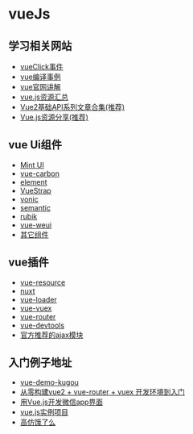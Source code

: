 # vueJs 

[Mint UI]: http://elemefe.github.io/mint-ui/
[vue-carbon]: https://myronliu347.github.io/vue-carbon/
[element]: http://element.eleme.io/
[VueStrap]: http://yuche.github.io/vue-strap/
[semantic]: http://www.semantic-ui.com
[vonic]: https://wangdahoo.github.io/vonic/docs/
[rubik]: https://ccforward.github.io/rubik

[vueClick事件]: http://jiangjiu.leanapp.cn/article/578c4463a633bd00589330d3
[vue编译事例]: https://github.com/yangjunjun/vue-pack-demo
[vue官网讲解]: https://github.com/bhnddowinf/vuejs2-learn
[vue.js资源汇总]: http://blog.csdn.net/qianhong_/article/details/52522645
[Vue2基础API系列文章合集(推荐)]: https://zhuanlan.zhihu.com/p/25017640?utm_source=wechat_timeline&utm_medium=social&from=timeline&isappinstalled=1


[nuxt]: https://github.com/nuxt/nuxt.js
[vue-resource]: https://github.com/vuejs/vue-resource
[vue-vuex]: https://vuex.vuejs.org/zh-cn/
[vue-router]: https://router.vuejs.org/zh-cn/

[vue-devtools]: https://github.com/vuejs/vue-devtools
[vue-loader]: https://github.com/vuejs/vue-loader
[官方推荐的ajax模块]: https://github.com/mzabriskie/axios

## 学习相关网站
- [vueClick事件][]
- [vue编译事例][]
- [vue官网讲解][]
- [vue.js资源汇总][]
- [Vue2基础API系列文章合集(推荐)][]
- [Vue.js资源分享(推荐)](https://github.com/maidishike/FrontEnd-Wikis/blob/master/vuejs.md)


## vue Ui组件
- [Mint UI][]		
- [vue-carbon][]		
- [element][]		
- [VueStrap][]		
- [vonic][]		
- [semantic][]		
- [rubik][]	
- [vue-weui](http://aidenzou.github.io/vue-weui/#!/)
- [其它组件](https://github.com/maidishike/FrontEnd-Wikis/blob/master/vuejs.md#2-其它组件)	


## vue插件
-  [vue-resource][]	  
-  [nuxt][]	  
-  [vue-loader][]
-  [vue-vuex][]
-  [vue-router][]
-  [vue-devtools][]
-  [官方推荐的ajax模块][]


## 入门例子地址
- [vue-demo-kugou](https://github.com/lavyun/vue-demo-kugou)
- [从零构建vue2 + vue-router + vuex 开发环境到入门](https://github.com/lzxb/vue2-demo)
- [用Vue.js开发微信app界面](https://github.com/useryangtao/vue-wechat)
- [vue.js实例项目](https://www.zhihu.com/question/37984203)
- [高仿饿了么](https://github.com/SimonZhangITer/VueDemo_Sell_Eleme)


